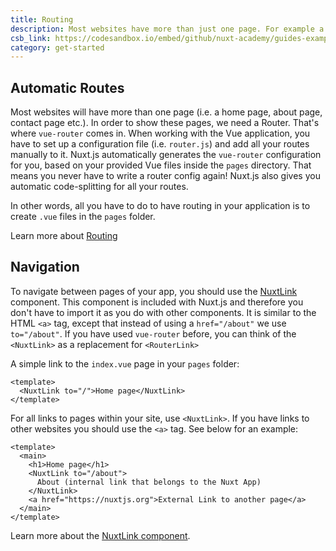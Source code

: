 ```yaml
---
title: Routing
description: Most websites have more than just one page. For example a home page, about page, contact page etc. In order to show these pages we need a Router.
csb_link: https://codesandbox.io/embed/github/nuxt-academy/guides-examples/tree/master/01_get_started/02_routing?fontsize=14&hidenavigation=1&theme=dark
category: get-started
---
```


## Automatic Routes

Most websites will have more than one page (i.e. a home page, about page, contact page etc.). In order to show these pages, we need a Router. That's where `vue-router` comes in. When working with the Vue application, you have to set up a configuration file (i.e. `router.js`) and add all your routes manually to it. Nuxt.js automatically generates the `vue-router` configuration for you, based on your provided Vue files inside the `pages` directory. That means you never have to write a router config again! Nuxt.js also gives you automatic code-splitting for all your routes.

In other words, all you have to do to have routing in your application is to create `.vue` files in the `pages` folder.

<alert type="next">

Learn more about [Routing](/docs/features/file-system-routing)

</alert>

## Navigation

To navigate between pages of your app, you should use the [NuxtLink](/docs/features/nuxt-components#the-nuxtlink-component) component. This component is included with Nuxt.js and therefore you don't have to import it as you do with other components. It is similar to the HTML `<a>` tag, except that instead of using a `href="/about"` we use `to="/about"`. If you have used `vue-router` before, you can think of the `<NuxtLink>` as a replacement for `<RouterLink>`

A simple link to the `index.vue` page in your `pages` folder:

```html{}[pages/index.vue]
<template>
  <NuxtLink to="/">Home page</NuxtLink>
</template>
```

For all links to pages within your site, use `<NuxtLink>`. If you have links to other websites you should use the `<a>` tag. See below for an example:

```html{}[pages/index.vue]
<template>
  <main>
    <h1>Home page</h1>
    <NuxtLink to="/about">
      About (internal link that belongs to the Nuxt App)
    </NuxtLink>
    <a href="https://nuxtjs.org">External Link to another page</a>
  </main>
</template>
```

<app-modal>
  <code-sandbox :src="csb_link"></code-sandbox>
</app-modal>

<alert type="next">

Learn more about the [NuxtLink component](/docs/features/nuxt-components#the-nuxtlink-component).

</alert>
